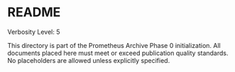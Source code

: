 # README

Verbosity Level: 5

This directory is part of the Prometheus Archive Phase 0 initialization. All documents placed here must meet or exceed publication quality standards. No placeholders are allowed unless explicitly specified.